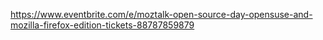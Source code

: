 https://www.eventbrite.com/e/moztalk-open-source-day-opensuse-and-mozilla-firefox-edition-tickets-88787859879
